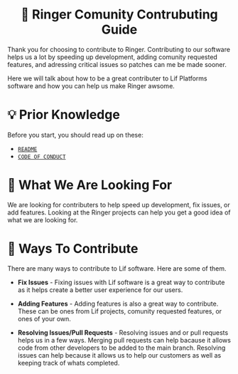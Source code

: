 <h1 align="center" > 🤝 Ringer Comunity Contrubuting Guide </h1>
Thank you for choosing to contribute to Ringer. Contributing to our software helps us a lot by speeding up development, adding comunity requested features, and adressing critical issues so patches can me be made sooner.

Here we will talk about how to be a great contributer to Lif Platforms software and how you can help us make Ringer awsome. 

# 💡 Prior Knowledge 
Before you start, you should read up on these: 
 - [`README`](README.md)
 - [`CODE OF CONDUCT`](CODE_OF_CONDUCT.md)

# 🔎 What We Are Looking For
We are looking for contributers to help speed up development, fix issues, or add features. Looking at the Ringer projects can help you get a good idea of what we are looking for.

# 👋 Ways To Contribute 
There are many ways to contribute to Lif software. Here are some of them.
 - **Fix Issues** - Fixing issues with Lif software is a great way to contribute as it helps create a better user experience for our users. 

 - **Adding Features** - Adding features is also a great way to contribute. These can be ones from Lif projects, comunity requested features, or ones of your own. 

 - **Resolving Issues/Pull Requests** - Resolving issues and or pull requests helps us in a few ways. Merging pull requests can help bacause it allows code from other developers to be added to the main branch. Resolving issues can help because it allows us to help our customers as well as keeping track of whats completed. 
